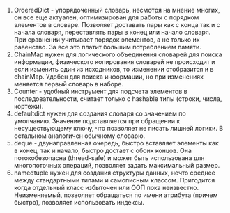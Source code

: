 1) OrderedDict - упорядоченный словарь, несмотря на мнение многих, он все еще актуален, оптимизирован для работы с порядком элементов в словаре. Позволяет доставать пары как с конца так и с начала словаря, переставлять пары в конец или начало словаря. При сравнении учитывает порядок элементов, а не только их равенство. За все это платит большим потреблением памяти.
2) ChainMap нужен для логического объединения словарей для поиска информации, физического копирования словарей не происходит и если изменить один из исходников, то изменении отобразится и в chainMap. Удобен для поиска информации, но при изменениях меняется первый словарь в наборе.
3) Counter - удобный инструмент для подсчета элементов в последовательности, считает только с hashable типы (строки, числа, кортежи).
4) defaultdict нужен для создания словаря со значением по умолчанию. Значение подставляется при обращении к несуществующему ключу, что позволяет не писать лишней логики. В остальном аналогичен обычному словарю.
5) deque - двунаправленная очередь, быстро вставляет элементы как в конец, так и начало, быстро достает с обоих концов. Она потокобезопасна (thread-safe) и может быть использована для многопоточных операций, позволяет задать максимальный размер.
6) namedtuple нужен для создания структуры данных, нечто среднее между стандартными типами и самописным классом. Пригодится когда отдельный класс избыточен или ООП пока неизвестно. Неизменяемый, позволяет обращаться по имени атрибута (причем быстро), позволяет использовать индексы.
